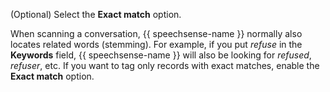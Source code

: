 (Optional) Select the **Exact match** option.

When scanning a conversation, {{ speechsense-name }} normally also locates related words (stemming). For example, if you put _refuse_ in the **Keywords** field, {{ speechsense-name }} will also be looking for _refused_, _refuser_, etc. If you want to tag only records with exact matches, enable the **Exact match** option.
